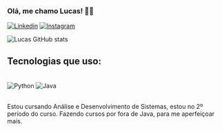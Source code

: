 
### Olá, me chamo Lucas! 👋🏼

[![Linkedin](https://img.shields.io/badge/LinkedIn-0077B5?style=for-the-badge&logo=linkedin&logoColor=white)](https://linkedin.com/in/joaolucas001/)
[![Instagram](https://img.shields.io/badge/Instagram-E4405F?style=for-the-badge&logo=instagram&logoColor=white)](https://www.instagram.com/lucasantt1/)

![Lucas GitHub stats](https://github-readme-stats.vercel.app/api?username=Lusqaa01&show_icons=true&theme=dark)

## Tecnologias que uso:

<div style="display: inline_block"><br/>
  <img align = "center" alt="Python" src="https://img.shields.io/badge/Python-14354C?style=for-the-badge&logo=python&logoColor=white">
  <img align = "center" alt="Java" src="https://img.shields.io/badge/Java-ED8B00?style=for-the-badge&logo=openjdk&logoColor=white">
</div> <br/>

Estou cursando Análise e Desenvolvimento de Sistemas, estou no 2º período do curso. Fazendo cursos por fora de Java, para me aperfeiçoar mais.
